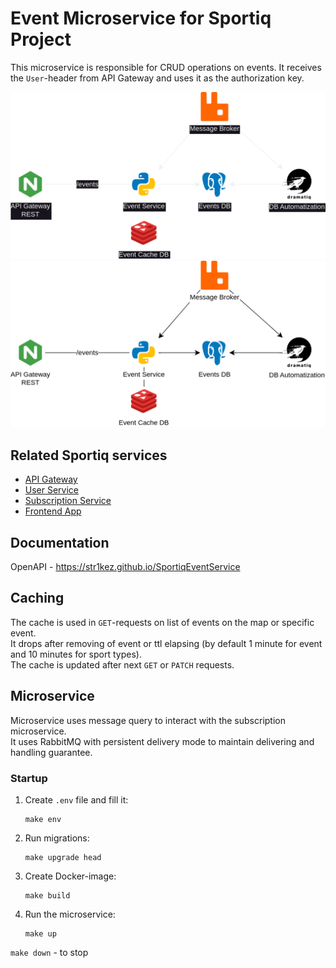 # Event Microservice for Sportiq Project

This microservice is responsible for CRUD operations on events. It receives the `User`-header from API Gateway and uses it as the authorization key.

![Microservice Architecture](assets/diagram-dark.png#gh-dark-mode-only)
![Microservice Architecture](assets/diagram.png#gh-light-mode-only)

## Related Sportiq services

- [API Gateway](https://github.com/Str1kez/SportiqAPIGateway)
- [User Service](https://github.com/Str1kez/SportiqUserService)
- [Subscription Service](https://github.com/Str1kez/SportiqSubscriptionService)
- [Frontend App](https://github.com/Str1kez/SportiqReactApp)

## Documentation

OpenAPI - https://str1kez.github.io/SportiqEventService

## Caching

The cache is used in `GET`-requests on list of events on the map or specific event. \
It drops after removing of event or ttl elapsing (by default 1 minute for event and 10 minutes for sport types). \
The cache is updated after next `GET` or `PATCH` requests.

## Microservice

Microservice uses message query to interact with the subscription microservice. \
It uses RabbitMQ with persistent delivery mode to maintain delivering and handling guarantee.

### Startup

1. Create `.env` file and fill it:
   ```commandline
   make env
   ```
2. Run migrations:
   ```commandline
   make upgrade head
   ```
3. Create Docker-image:
   ```commandline
   make build
   ```
4. Run the microservice:
   ```commandline
   make up
   ```

`make down` - to stop

